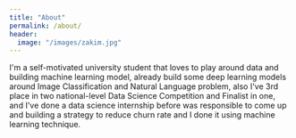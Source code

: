 ```yaml
---
title: "About"
permalink: /about/
header:
  image: "/images/zakim.jpg"
---
```


I'm a self-motivated university student that loves to play around data and building machine learning model, already build some deep learning models around Image Classification and Natural Language problem, also I've 3rd place in two national-level Data Science Competition and Finalist in one, and I've done a data science internship before was responsible to come up and building a strategy to reduce churn rate and I done it using machine learning technique.